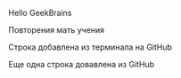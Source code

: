 Hello GeekBrains

Повторения мать учения

Строка добавлена из терминала на GitHub

Еще одна строка довавлена из GitHub

